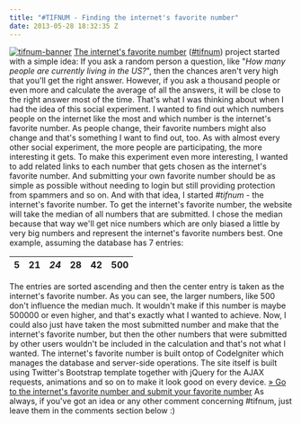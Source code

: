 ```yaml
---
title: "#TIFNUM - Finding the internet's favorite number"
date: 2013-05-28 18:32:35 Z
---
```


[![tifnum-banner](/assets/2013/05/tifnum-banner.jpg)](http://tifnum.leolabs.org "Go to the internet's favorite number") [The internet's favorite number](http://tifnum.leolabs.org "Go to the internet's favorite number") ([#tifnum](https://twitter.com/search/realtime?q=%23tifnum&src=hash '#tifnum on Twitter')) project started with a simple idea: If you ask a random person a question, like "_How many people are currently living in the US?_", then the chances aren't very high that you'll get the right answer. However, if you ask a thousand people or even more and calculate the average of all the answers, it will be close to the right answer most of the time. That's what I was thinking about when I had the idea of this social experiment. I wanted to find out which numbers people on the internet like the most and which number is the internet's favorite number. As people change, their favorite numbers might also change and that's something I want to find out, too. As with almost every other social experiment, the more people are participating, the more interesting it gets. To make this experiment even more interesting, I wanted to add related links to each number that gets chosen as the internet's favorite number. And submitting your own favorite number should be as simple as possible without needing to login but still providing protection from spammers and so on. And with that idea, I started *#tifnum* - the internet's favorite number. To get the internet's favorite number, the website will take the median of all numbers that are submitted. I chose the median because that way we'll get nice numbers which are only biased a little by very big numbers and represent the internet's favorite numbers best. One example, assuming the database has 7 entries:

| 5   | 21  | _24_ | 28  | 42  | 500 |
| --- | --- | ---- | --- | --- | --- |


The entries are sorted ascending and then the center entry is taken as the internet's favorite number. As you can see, the larger numbers, like 500 don't influence the median much. It wouldn't make if this number is maybe 500000 or even higher, and that's exactly what I wanted to achieve. Now, I could also just have taken the most submitted number and make that the internet's favorite number, but then the other numbers that were submitted by other users wouldn't be included in the calculation and that's not what I wanted. The internet's favorite number is built ontop of CodeIgniter which manages the database and server-side operations. The site itself is built using Twitter's Bootstrap template together with jQuery for the AJAX requests, animations and so on to make it look good on every device. [» Go to the internet's favorite number and submit your favorite number](http://tifnum.leolabs.org "Go to the internet's favorite number") As always, if you've got an idea or any other comment concerning #tifnum, just leave them in the comments section below :)
